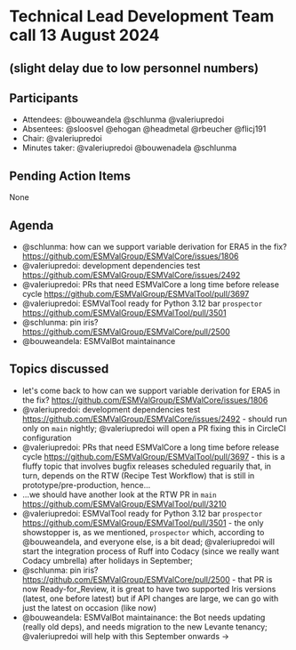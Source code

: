 # Technical Lead Development Team call 13 August 2024
## (slight delay due to low personnel numbers)

## Participants
- Attendees: @bouweandela @schlunma @valeriupredoi
- Absentees: @sloosvel @ehogan @headmetal @rbeucher @flicj191
- Chair: @valeriupredoi
- Minutes taker: @valeriupredoi @bouwenadela @schlunma

## Pending Action Items

None

## Agenda

- @schlunma: how can we support variable derivation for ERA5 in the fix? https://github.com/ESMValGroup/ESMValCore/issues/1806
- @valeriupredoi: development dependencies test https://github.com/ESMValGroup/ESMValCore/issues/2492
- @valeriupredoi: PRs that need ESMValCore a long time before release cycle https://github.com/ESMValGroup/ESMValTool/pull/3697
- @valeriupredoi: ESMValTool ready for Python 3.12 bar `prospector` https://github.com/ESMValGroup/ESMValTool/pull/3501
- @schlunma: pin iris? https://github.com/ESMValGroup/ESMValCore/pull/2500
- @bouweandela: ESMValBot maintainance

## Topics discussed

- let's come back to how can we support variable derivation for ERA5 in the fix? https://github.com/ESMValGroup/ESMValCore/issues/1806
- @valeriupredoi: development dependencies test https://github.com/ESMValGroup/ESMValCore/issues/2492 - should run only on `main` nightly; @valeriupredoi will open a PR fixing this in CircleCI configuration
- @valeriupredoi: PRs that need ESMValCore a long time before release cycle https://github.com/ESMValGroup/ESMValTool/pull/3697 - this is a fluffy topic that involves bugfix releases scheduled reguarily that, in turn, depends on the RTW (Recipe Test Workflow) that is still in prototype/pre-production, hence...
- ...we should have another look at the RTW PR in `main` https://github.com/ESMValGroup/ESMValTool/pull/3210
- @valeriupredoi: ESMValTool ready for Python 3.12 bar `prospector` https://github.com/ESMValGroup/ESMValTool/pull/3501 - the only showstopper is, as we mentioned, `prospector` which, according to @bouweandela, and everyone else, is a bit dead; @valeriupredoi will start the integration process of Ruff into Codacy (since we really want Codacy umbrella) after holidays in September;
- @schlunma: pin iris? https://github.com/ESMValGroup/ESMValCore/pull/2500 - that PR is now Ready-for_Review, it is great to have two supported Iris versions (latest, one before latest) but if API changes are large, we can go with just the latest on occasion (like now)
- @bouweandela: ESMValBot maintainance: the Bot needs updating (really old deps), and needs migration to the new Levante tenancy; @valeriupredoi will help with this September onwards ->
